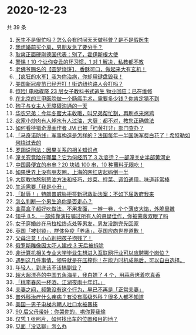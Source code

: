 # 2020-12-23

共 39 条

<!-- BEGIN ZHIHUVIDEO -->
<!-- 最后更新时间 Wed Dec 23 2020 21:22:16 GMT+0800 (CST) -->
1. [医生不是很忙吗？怎么会有时间天天做科普？是不是假医生](https://www.zhihu.com/zvideo/1325099882340974592)
1. [我想婚前买个房，男朋友急了要分手？](https://www.zhihu.com/zvideo/1324773328142381056)
1. [耿爽正面硬刚德国代表：别了，霍伊斯根大使](https://www.zhihu.com/zvideo/1325046384081399808)
1. [警惕！10 个让你变丑的坏习惯，1 对 1 解决，私教都不教](https://www.zhihu.com/zvideo/1325121046816169984)
1. [老佛爷赐名的【圆梦烧饼】，香酥可口，做起来大有玄机！](https://www.zhihu.com/zvideo/1324733510326796288)
1. [【疯狂的水军】我为你治病，你却用键盘毁我！](https://www.zhihu.com/zvideo/1325098780908703744)
1. [美国新冠疫苗已经开打！街访纽约路人会打吗？](https://www.zhihu.com/zvideo/1325032789088022528)
1. [惊险! 电梯骤降 23 层女子教科书式逃生 物业回应：已在维修](https://www.zhihu.com/zvideo/1325108984613916672)
1. [在北京的三甲医院做一个肠癌手术，需要多少钱？你肯定猜不到](https://www.zhihu.com/zvideo/1325166675470323712)
1. [狗子与女主人无障碍沟通的一天](https://www.zhihu.com/zvideo/1324315052250529792)
1. [华农兄弟：今年冬蜜大丰收哦，叫兄弟帮忙割，再刷点来烤鸡](https://www.zhihu.com/zvideo/1324437942480158720)
1. [农家小炒肉有人焯水有人过油，大厨：都不对，教您正确做法](https://www.zhihu.com/zvideo/1325097645724016640)
1. [如何看待猎奇漫画作者 JM 已被「扫黄打非」部门查办？](https://www.zhihu.com/zvideo/1325143608555634688)
1. [「马奇诺防线」军事构造是怎样的？法国每年一半国防军费白花了！希特勒如何绕过去的](https://www.zhihu.com/zvideo/1325096420567818240)
1. [罗翔说刑法：因果关系的相关知识点](https://www.zhihu.com/zvideo/1325124137959256064)
1. [潼关究竟险在哪里？它为何经历了 3 次变迁？一部潼关史半部黄河史](https://www.zhihu.com/zvideo/1324334071456153600)
1. [中国最便宜的串串？20 块钱 100 串，10 种蘸料无限吃！](https://www.zhihu.com/zvideo/1324785970583949312)
1. [如果世界上没有朋友圈，上海的网红店起码倒一半](https://www.zhihu.com/zvideo/1324719039349239808)
1. [大厨教你熬制葱油方法和技巧，炒菜、拌菜、调馅通用，味道非常棒](https://www.zhihu.com/zvideo/1324727831956295680)
1. [生活需要「我是小丑」](https://www.zhihu.com/zvideo/1324867978010599424)
1. [「耻辱！」特朗普威胁拒签新冠救助法案：不如下届政府我来](https://www.zhihu.com/zvideo/1325043667271155712)
1. [怎么判断一个男生追你是否走心？](https://www.zhihu.com/zvideo/1324402167940235264)
1. [韭菜盒子超好吃做法，不用发面，一擀一卷，个个薄皮大馅，外脆里嫩](https://www.zhihu.com/zvideo/1324743047952093184)
1. [知乎 8.5，一部纯靠演技骗过所有人的悬疑佳作，你被蒙蔽双眼了吗](https://www.zhihu.com/zvideo/1325009980869570560)
1. [女子穿婚纱在马拉松终点处等男友，男友没跑完先回家](https://www.zhihu.com/zvideo/1324826040216846336)
1. [英国「被封锁」，群体免疫「养蛊」，英国应向世界道歉！](https://www.zhihu.com/zvideo/1324708154962243584)
1. [父母注意！小心别把孩子抱残了！](https://www.zhihu.com/zvideo/1324362992289239040)
1. [俄罗斯雕像因太吓人建成 3 天后被拆除](https://www.zhihu.com/zvideo/1325017956879826944)
1. [非计算机相关专业大学毕业生想进入互联网行业可以应聘哪个岗位？](https://www.zhihu.com/zvideo/1324418452019425280)
1. [遇到这几件事情，领导就是在压榨你！在能力时机成熟后，可以自由选择。](https://www.zhihu.com/zvideo/1324387993361727488)
1. [年轻人，到底该不该搞副业？](https://www.zhihu.com/zvideo/1324417857933955072)
1. [超大超漂亮的中国五角海星，我白嫖了 4 个，用蒜蓉烤着吃真香](https://www.zhihu.com/zvideo/1324542817687883776)
1. [「桃李春风一杯酒，江湖夜雨十年灯。」](https://www.zhihu.com/zvideo/1324366893319413760)
1. [夫妻之间，频繁没有这个行为，早已不再是「正常夫妻」](https://www.zhihu.com/zvideo/1324376770393645056)
1. [普外科治疗什么疾病？有没有高级外科？很多人都不知道](https://www.zhihu.com/zvideo/1324666634448392192)
1. [美国一男子电梯内朝人吐口水被暴揍](https://www.zhihu.com/zvideo/1324704821065240576)
1. [90 后父母带娃：你哭你的，哄你算我输](https://www.zhihu.com/zvideo/1324048343131971584)
1. [仅凭 1 张照片，如何找出车的位置和目的地？](https://www.zhihu.com/zvideo/1324468264693760000)
1. [见面「没话聊」怎么办](https://www.zhihu.com/zvideo/1324472032605040640)
<!-- END ZHIHUVIDEO -->
